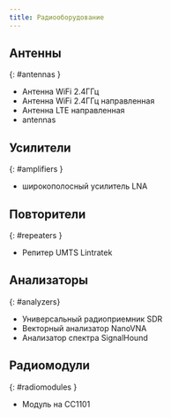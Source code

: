 ```yaml
---
title: Радиооборудование
---
```


## Антенны 
{: #antennas }
- Антенна WiFi 2.4ГГц
- Антенна WiFi 2.4ГГц направленная
- Антенна LTE направленная
- antennas

## Усилители
{: #amplifiers }
- широкополосный усилитель LNA


## Повторители
{: #repeaters }
- Репитер UMTS Lintratek


## Анализаторы
{: #analyzers}
- Универсальный радиоприемник SDR
- Векторный анализатор NanoVNA
- Анализатор спектра SignalHound


## Радиомодули
{: #radiomodules }
- Модуль на CC1101